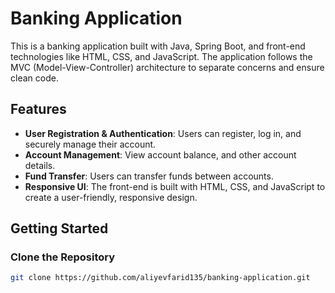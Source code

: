 # Banking Application

This is a banking application built with Java, Spring Boot, and front-end technologies like HTML, CSS, and JavaScript. The application follows the MVC (Model-View-Controller) architecture to separate concerns and ensure clean code.

## Features

- **User Registration & Authentication**: Users can register, log in, and securely manage their account.
- **Account Management**: View account balance, and other account details.
- **Fund Transfer**: Users can transfer funds between accounts.
- **Responsive UI**: The front-end is built with HTML, CSS, and JavaScript to create a user-friendly, responsive design.
## Getting Started

### Clone the Repository

```bash
git clone https://github.com/aliyevfarid135/banking-application.git
